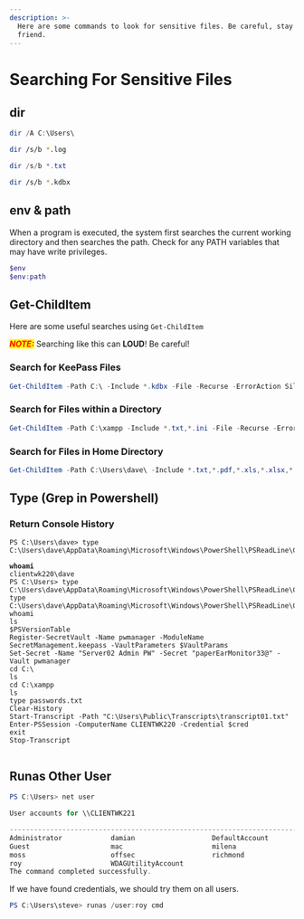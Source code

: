 ```yaml
---
description: >-
  Here are some commands to look for sensitive files. Be careful, stay quiet my
  friend.
---
```


# Searching For Sensitive Files

##

## dir

```powershell
dir /A C:\Users\
```

```bash
dir /s/b *.log
```

```powershell
dir /s/b *.txt
```

```bash
dir /s/b *.kdbx
```



## env & path

When a program is executed, the system first searches the current working directory and then searches the path. Check for any PATH variables that may have write privileges.

```powershell
$env
$env:path
```

## Get-ChildItem

Here are some useful searches using `Get-ChildItem`

_<mark style="color:red;">**NOTE:**</mark>_ Searching like this can **LOUD**! Be careful!

### Search for KeePass Files

```powershell
Get-ChildItem -Path C:\ -Include *.kdbx -File -Recurse -ErrorAction SilentlyContinue
```

### Search for Files within a Directory

```powershell
Get-ChildItem -Path C:\xampp -Include *.txt,*.ini -File -Recurse -ErrorAction SilentlyContinue
```

### Search for Files in Home Directory&#x20;

```powershell
Get-ChildItem -Path C:\Users\dave\ -Include *.txt,*.pdf,*.xls,*.xlsx,*.doc,*.docx -File -Recurse -ErrorAction SilentlyContinue
```



## Type (Grep in Powershell)

### Return Console History

<pre class="language-powershell"><code class="lang-powershell">PS C:\Users\dave> type C:\Users\dave\AppData\Roaming\Microsoft\Windows\PowerShell\PSReadLine\ConsoleHost_history.txt
<strong>
</strong><strong>whoami
</strong>clientwk220\dave
PS C:\Users> type C:\Users\dave\AppData\Roaming\Microsoft\Windows\PowerShell\PSReadLine\ConsoleHost_history.txt
type C:\Users\dave\AppData\Roaming\Microsoft\Windows\PowerShell\PSReadLine\ConsoleHost_history.txt
whoami
ls
$PSVersionTable
Register-SecretVault -Name pwmanager -ModuleName SecretManagement.keepass -VaultParameters $VaultParams
Set-Secret -Name "Server02 Admin PW" -Secret "paperEarMonitor33@" -Vault pwmanager
cd C:\
ls
cd C:\xampp
ls
type passwords.txt
Clear-History
Start-Transcript -Path "C:\Users\Public\Transcripts\transcript01.txt"
Enter-PSSession -ComputerName CLIENTWK220 -Credential $cred
exit
Stop-Transcript

</code></pre>

##

## Runas Other User

```powershell
PS C:\Users> net user

User accounts for \\CLIENTWK221

-------------------------------------------------------------------------------
Administrator            damian                   DefaultAccount
Guest                    mac                      milena
moss                     offsec                   richmond
roy                      WDAGUtilityAccount
The command completed successfully.
```

If we have found credentials, we should try them on all users.

```powershell
PS C:\Users\steve> runas /user:roy cmd
```

